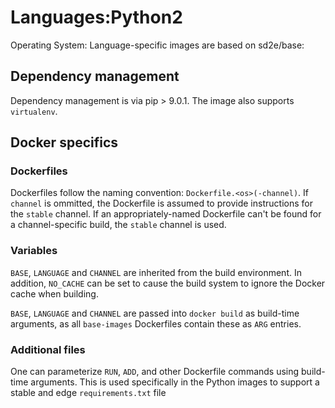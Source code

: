 # Languages:Python2

Operating System: Language-specific images are based on sd2e/base:<os>

## Dependency management

Dependency management is via pip > 9.0.1. The image also supports `virtualenv`.

## Docker specifics

### Dockerfiles

Dockerfiles follow the naming convention: `Dockerfile.<os>(-channel)`. If
`channel` is ommitted, the Dockerfile is assumed to provide instructions
for the `stable` channel. If an appropriately-named Dockerfile can't be
found for a channel-specific build, the `stable` channel is used.

### Variables

`BASE`, `LANGUAGE` and `CHANNEL` are inherited from the build environment. In
addition, `NO_CACHE` can be set to cause the build system to ignore the Docker
cache when building.

`BASE`, `LANGUAGE` and `CHANNEL` are passed into `docker build` as build-time
arguments, as all `base-images` Dockerfiles contain these as `ARG` entries.

### Additional files

One can parameterize `RUN`, `ADD`, and other Dockerfile commands using
build-time arguments. This is used specifically in the Python images to
support a stable and edge `requirements.txt` file

